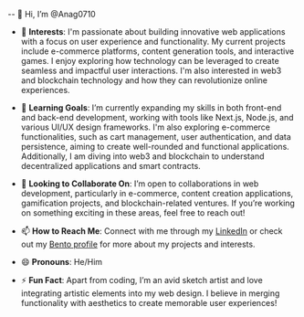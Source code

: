 -- 👋 Hi, I’m @Anag0710
- 👀 **Interests**: I'm passionate about building innovative web applications with a focus on user experience and functionality. My current projects include e-commerce platforms, content generation tools, and interactive games. I enjoy exploring how technology can be leveraged to create seamless and impactful user interactions. I'm also interested in web3 and blockchain technology and how they can revolutionize online experiences.

- 🌱 **Learning Goals**: I’m currently expanding my skills in both front-end and back-end development, working with tools like Next.js, Node.js, and various UI/UX design frameworks. I'm also exploring e-commerce functionalities, such as cart management, user authentication, and data persistence, aiming to create well-rounded and functional applications. Additionally, I am diving into web3 and blockchain to understand decentralized applications and smart contracts.

- 💞️ **Looking to Collaborate On**: I’m open to collaborations in web development, particularly in e-commerce, content creation applications, gamification projects, and blockchain-related ventures. If you’re working on something exciting in these areas, feel free to reach out!

- 📫 **How to Reach Me**: Connect with me through my [LinkedIn](https://www.linkedin.com/in/anagaggarwal/) or check out my [Bento profile](https://bento.me/anag) for more about my projects and interests.

- 😄 **Pronouns**: He/Him

- ⚡ **Fun Fact**: Apart from coding, I’m an avid sketch artist and love integrating artistic elements into my web design. I believe in merging functionality with aesthetics to create memorable user experiences!

<!---
Anag0710/Anag0710 is a ✨ special ✨ repository because its `README.md` (this file) appears on your GitHub profile.
You can click the Preview link to take a look at your changes.
--->

